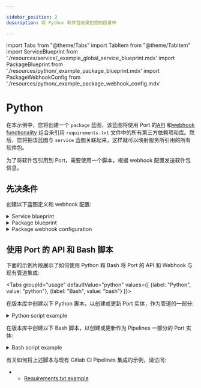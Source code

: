 ```yaml
---

sidebar_position: 2
description: 将 Python 软件包收录到您的目录中

---
```


import Tabs from "@theme/Tabs"
import TabItem from "@theme/TabItem"
import ServiceBlueprint from './resources/service/_example_global_service_blueprint.mdx'
import PackageBlueprint from './resources/python/_example_package_blueprint.mdx'
import PackageWebhookConfig from './resources/python/_example_package_webhook_config.mdx'

# Python

在本示例中，您将创建一个 `package` 蓝图，该蓝图将使用 Port 的[API](../../../api/api.md) 和[webhook functionality](../../webhook.md) 组合来引用 `requirements.txt` 文件中的所有第三方依赖项和库。然后，您将把该蓝图与 `service` 蓝图关联起来，这样就可以映射服务所引用的所有软件包。

为了将软件包引用到 Port，需要使用一个脚本，根据 webhook 配置发送软件包信息。

## 先决条件

创建以下蓝图定义和 webhook 配置: 

<details>
<summary>Service blueprint</summary>
<ServiceBlueprint/>
</details>

<details>
<summary>Package blueprint</summary>
<PackageBlueprint/>
</details>

<details>
<summary>Package webhook configuration</summary>

<PackageWebhookConfig/>

</details>

## 使用 Port 的 API 和 Bash 脚本

下面的示例片段展示了如何使用 Python 和 Bash 将 Port 的 API 和 Webhook 与现有管道集成: 

<Tabs groupId="usage" defaultValue="python" values={[
{label: "Python", value: "python"},
{label: "Bash", value: "bash"}
]}>

<TabItem value="python">

在版本库中创建以下 Python 脚本，以创建或更新 Port 实体，作为管道的一部分: 

<details>
  <summary> Python script example </summary>

```python showLineNumbers
import requests
import json

# Get environment variables using the config object or os.environ["KEY"]
WEBHOOK_URL = os.environ['WEBHOOK_URL'] ## the value of the URL you receive after creating the Port webhook
SERVICE_ID = os.environ['SERVICE_ID'] ## The identifier of your service in Port
PATH_TO_REQUIREMENTS_TXT_FILE = os.environ['PATH_TO_REQUIREMENTS_TXT_FILE']

def add_entity_to_port(entity_object):
    """A function to create the passed entity in Port using the webhook URL

    Params
    --------------
    entity_object: dict
        The entity to add in your Port catalog

    Returns
    --------------
    response: dict
        The response object after calling the webhook
    """
    headers = {"Content-Type": "application/json"}
    response = requests.post(WEBHOOK_URL, json=entity_object, headers=headers)
    return response.json()

def convert_requirements_txt(requirements_txt_path):
    """This function takes a requirements.txt file path, converts all the dependencies into a
    JSON array using three keys (name, version, and id). It then sends this data to Port

    Params
    --------------
    requirements_txt_path: str
        The path to the requirements.txt file relative to the project's root folder

    Returns
    --------------
    response: dict
        The response object after calling the webhook"""
    with open(requirements_txt_path, 'r') as file:
        requirements = file.readlines()

    dependencies = []
    for index, requirement in enumerate(requirements, start=1):
        requirement = requirement.strip()
        if requirement:
            name, version = requirement.split("==")
            pkg_id = f"pkg-{index}"
            dependencies.append({
                'name': name,
                'version': version,
                'id': pkg_id
            })

    converted_data = {
        "service": SERVICE_ID,
        'dependencies': dependencies
    }

    return converted_data

entity_object = convert_requirements_txt(PATH_TO_REQUIREMENTS_TXT_FILE)
webhook_response = add_entity_to_port(entity_object)
print(webhook_response)
```

</details>

</TabItem>

<TabItem value="bash">

在版本库中创建以下 Bash 脚本，以创建或更新作为 Pipelines 一部分的 Port 实体: 

<details>
  <summary> Bash script example </summary>

```bash showLineNumbers
#!/bin/sh

# Get environment variables
WEBHOOK_URL="$WEBHOOK_URL"
SERVICE_ID="$SERVICE_ID"
PATH_TO_REQUIREMENTS_TXT_FILE="$PATH_TO_REQUIREMENTS_TXT_FILE"

add_entity_to_port() {
    local entity_object="$1"
    local headers="Accept: application/json"
    local response=$(curl -X POST -H "$headers" -H "Content-Type: application/json" -d "$entity_object" "$WEBHOOK_URL")
    echo "$response"
}

# This function takes a requirements.txt file path, converts all the dependencies into a
# JSON array using three keys (name, version, and id). It then sends this data to Port

#!/bin/sh

convert_requirements_txt() {
    requirements_txt_path="$1"

    # Initialize variables
    index=1
    dependencies=""

    # Read the requirements.txt file line by line
    while IFS= read -r line || [ -n "$line" ]; do
        # Trim leading and trailing whitespace
        line=$(echo "$line" | sed -e 's/^[[:space:]]*//' -e 's/[[:space:]]*$//')

        # Skip empty lines or lines starting with #
        if [ -z "$line" ] || [ "$(printf %.1s "$line")" = "#" ]; then
            continue
        fi

        # Extract the name and version using awk
        name=$(echo "$line" | awk -F'==' '{print $1}')
        version=$(echo "$line" | awk -F'==' '{print $2}')

        # Generate the ID with the format "pkg-<ID>"
        pkg_id="pkg-$index"

        # Add the dependency to the JSON array
        dependencies="$dependencies{\"name\":\"$name\",\"version\":\"$version\",\"id\":\"$pkg_id\"},"

        # Increment the index
        index=$((index + 1))
    done < "$requirements_txt_path"

    # Remove the trailing comma from the dependencies string
    dependencies=$(echo "$dependencies" | sed 's/,$//')

    # Generate the final JSON object and send it to Port
    local entity_object="{\"service\":\"$SERVICE_ID\",\"dependencies\":[${dependencies}]}"

    local webhook_response=$(add_entity_to_port "$entity_object")
    echo "$webhook_response"

}
# Example usage

converted_data=$(convert_requirements_txt "$PATH_TO_REQUIREMENTS_TXT_FILE")
echo "$converted_data"
```

</details>

</TabItem>
</Tabs>

有关如何将上述脚本与现有 Gitlab CI Pipelines 集成的示例，请访问: 

* * [Requirements.txt example](https://github.com/port-labs/requirements-file-webhook-example)
